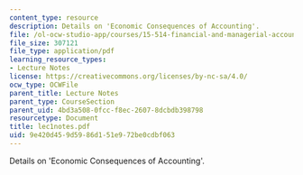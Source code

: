```yaml
---
content_type: resource
description: Details on 'Economic Consequences of Accounting'.
file: /ol-ocw-studio-app/courses/15-514-financial-and-managerial-accounting-summer-2003/9e420d459d5986d151e972be0cdbf063_lec1notes.pdf
file_size: 307121
file_type: application/pdf
learning_resource_types:
- Lecture Notes
license: https://creativecommons.org/licenses/by-nc-sa/4.0/
ocw_type: OCWFile
parent_title: Lecture Notes
parent_type: CourseSection
parent_uid: 4bd3a508-0fcc-f8ec-2607-8dcbdb398798
resourcetype: Document
title: lec1notes.pdf
uid: 9e420d45-9d59-86d1-51e9-72be0cdbf063
---
```

Details on 'Economic Consequences of Accounting'.